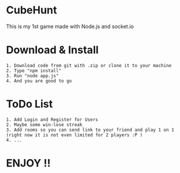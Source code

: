 # CubeHunt

This is my 1st game made with Node.js and socket.io

# Download & Install

	1. Download code from git with .zip or clone it to your machine
	2. Type "npm install"
	3. Run "node app.js"
	4. And you are good to go
	
# ToDo List
	
	1. Add Login and Register for Users 
	2. Maybe some win-lose streak 
	3. Add rooms so you can send link to your friend and play 1 on 1 (right now it is not even limited for 2 players :P )
	4. ...


# ENJOY !!
